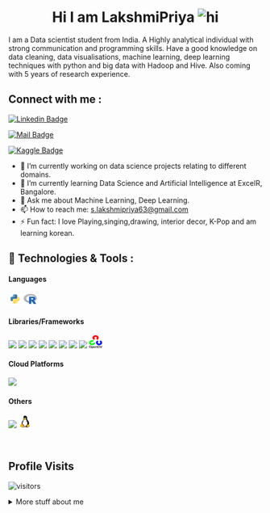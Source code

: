 <h1 align='center'> Hi I am LakshmiPriya <img src="https://user-images.githubusercontent.com/1303154/88677602-1635ba80-d120-11ea-84d8-d263ba5fc3c0.gif" width="28px" alt="hi"></h1>


I am a Data scientist student from India. A Highly analytical individual with strong communication and programming skills. Have a good knowledge on data cleaning, data visualisations, machine learning, deep learning techniques with python and big data with Hadoop and Hive. Also coming with 5 years of research experience.


## Connect with me :

[![Linkedin Badge](https://img.shields.io/badge/-lakshmipriya-0e76a8?style=flat&labelColor=0e76a8&logo=linkedin&logoColor=white)](https://www.linkedin.com/in/lakshmipriya-s/)

[![Mail Badge](https://img.shields.io/badge/-lakshmipriya63-c0392b?style=flat&labelColor=c0392b&logo=gmail&logoColor=white)](mailto:s.lakshmipriya63@gmail.com)

[![Kaggle Badge](https://img.shields.io/badge/-lakshmipriya006-20BEFF?style=flat&logo=Kaggle&logoColor=white)](https://www.kaggle.com/lakshmipriya006)


- 🔭 I’m currently working on data science projects relating to different domains. 
- 🌱 I’m currently learning Data Science and Artificial Intelligence at ExcelR, Bangalore. 
- 💬 Ask me about Machine Learning, Deep Learning. 
- 📫 How to reach me: s.lakshmipriya63@gmail.com
- ⚡ Fun fact: I love Playing,singing,drawing, interior decor, K-Pop and am learning korean. 


## 🔧 Technologies & Tools :

#### Languages
<code><img height="26" src="https://raw.githubusercontent.com/github/explore/80688e429a7d4ef2fca1e82350fe8e3517d3494d/topics/python/python.png"/></code>
<code><img height="26" src="https://raw.githubusercontent.com/github/explore/80688e429a7d4ef2fca1e82350fe8e3517d3494d/topics/r/r.png"/></code>

#### Libraries/Frameworks
<code><img height="26" src="https://upload.wikimedia.org/wikipedia/commons/thumb/0/05/Scikit_learn_logo_small.svg/1280px-Scikit_learn_logo_small.svg.png"></code>
<code><img height="26" src="https://numpy.org/images/logos/numpy.svg"></code>
<code><img height="26" src="https://upload.wikimedia.org/wikipedia/commons/thumb/2/22/Pandas_mark.svg/1200px-Pandas_mark.svg.png"></code>
<code><img height="26" src="https://upload.wikimedia.org/wikipedia/commons/thumb/8/84/Matplotlib_icon.svg/1200px-Matplotlib_icon.svg.png"></code>
<code><img height="26" src="https://user-images.githubusercontent.com/315810/92161415-9e357100-edfe-11ea-917d-f9e33fd60741.png"></code>
<code><img height="26" src="https://www.pngitem.com/pimgs/m/31-310639_pytorch-logo-png-transparent-png.png"></code>
<code><img height="26" src="https://upload.wikimedia.org/wikipedia/commons/thumb/2/2d/Tensorflow_logo.svg/1200px-Tensorflow_logo.svg.png"></code>
<code><img height="26" src="https://ih1.redbubble.net/image.405700150.0170/st,small,507x507-pad,600x600,f8f8f8.u5.jpg"></code>
<code><img height="26" src="https://raw.githubusercontent.com/github/explore/80688e429a7d4ef2fca1e82350fe8e3517d3494d/topics/opencv/opencv.png"/></code>

#### Cloud Platforms
<code><img height="26" src="https://colab.research.google.com/img/colab_favicon_256px.png"></code>

#### Others
<code><img height="26" src="https://www.psych.mcgill.ca/labs/mogillab/anaconda2/pkgs/anaconda-navigator-1.4.3-py27_0/lib/python2.7/site-packages/anaconda_navigator/static/images/anaconda-icon-1024x1024.png"></code>
<code><img height="26" src="https://raw.githubusercontent.com/github/explore/80688e429a7d4ef2fca1e82350fe8e3517d3494d/topics/linux/linux.png"/></code>

<br/>

## Profile Visits 


![visitors](https://visitor-badge.glitch.me/badge?page_id=Lakshmipriya-S)

<details>
<summary>
  More stuff about me
</summary>

<br>

I love sharing knowledge, together for helping other developers .

## &#x1f4c8; GitHub Stats :

<a href="https://github.com/Lakshmipriya-S/Lakshmipriya-S">
  <img align="center" src="https://github-readme-stats.vercel.app/api/top-langs/?username=Lakshmipriya-S&layout=compact,tex&title_color=ffffff&text_color=c9cacc&icon_color=2bbc8a&bg_color=1d1f21" />
</a>

<br>

 <a href="https://github.com/Lakshmipriya-S/Lakshmipriya-S">
  <img align="center" src="https://github-readme-stats.vercel.app/api?username=Lakshmipriya-S&show_icons=true&line_height=27&count_private=true&title_color=ffffff&text_color=c9cacc&icon_color=2bbc8a&bg_color=1d1f21" alt="Swastik's GitHub Stats" />
</a>  

[![Lakshmipriya's GitHub activity graph](https://activity-graph.herokuapp.com/graph?username=Lakshmipriya-S&theme=react-dark&hide_border=true)](https://github.com/Lakshmipriya-S/)
